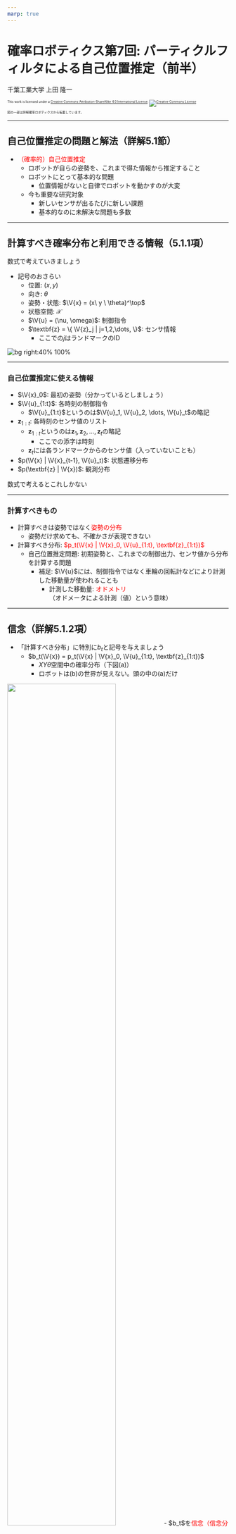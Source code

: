 ```yaml
---
marp: true
---
```


<!-- footer: 確率ロボティクス第7回 -->

# 確率ロボティクス第7回: パーティクルフィルタによる自己位置推定（前半）

千葉工業大学 上田 隆一

<p style="font-size:50%">
This work is licensed under a <a rel="license" href="http://creativecommons.org/licenses/by-sa/4.0/">Creative Commons Attribution-ShareAlike 4.0 International License</a>.
<a rel="license" href="http://creativecommons.org/licenses/by-sa/4.0/">
<img alt="Creative Commons License" style="border-width:0" src="https://i.creativecommons.org/l/by-sa/4.0/88x31.png" /></a>
</p>
<p style="font-size:50%">
図の一部は詳解確率ロボティクスから転載しています。
</p>

$$\newcommand{\V}[1]{\boldsymbol{#1}}$$
$$\newcommand{\jump}[1]{[\![#1]\!]}$$
$$\newcommand{\bigjump}[1]{\big[\!\!\big[#1\big]\!\!\big]}$$
$$\newcommand{\Bigjump}[1]{\bigg[\!\!\bigg[#1\bigg]\!\!\bigg]}$$

---

<!-- paginate: true -->

## 自己位置推定の問題と解法（詳解5.1節）

- <span style="color:red">（確率的）自己位置推定</span>
    - ロボットが自らの姿勢を、これまで得た情報から推定すること
    - ロボットにとって基本的な問題
        - 位置情報がないと自律でロボットを動かすのが大変
    - 今も重要な研究対象
        - 新しいセンサが出るたびに新しい課題
        - 基本的なのに未解決な問題も多数

---

## 計算すべき確率分布と利用できる情報（5.1.1項）

数式で考えていきましょう

- 記号のおさらい 
    - 位置: $(x,y)$
    - 向き: $\theta$
    - 姿勢・状態: $\V{x} = (x\ y \ \theta)^\top$　
    - 状態空間: $\mathcal{X}$
    - $\V{u} = (\nu, \omega)$: 制御指令
    - $\textbf{z} = \{ \V{z}_j | j=1,2,\dots, \}$: センサ情報
        - ここでの$j$はランドマークのID

![bg right:40% 100%](./figs/symbols_localization.png)

---

### 自己位置推定に使える情報


- $\V{x}_0$: 最初の姿勢（分かっているとしましょう）　
- $\V{u}_{1:t}$: 各時刻の制御指令
    - $\V{u}_{1:t}$というのは$\V{u}_1, \V{u}_2, \dots, \V{u}_t$の略記　
- $\textbf{z}_{1:t}$: 各時刻のセンサ値のリスト
    - $\textbf{z}_{1:t}$というのは$\textbf{z}_1, \textbf{z}_2, \dots, \textbf{z}_t$の略記
        - ここでの添字は時刻
    - $\textbf{z}_t$には各ランドマークからのセンサ値（入っていないことも）　
- $p(\V{x} | \V{x}_{t-1}, \V{u}_t)$: 状態遷移分布
- $p(\textbf{z} | \V{x})$: 観測分布

数式で考えるとこれしかない

---

### 計算すべきもの

- 計算すべきは姿勢ではなく<span style="color:red">姿勢の分布</span>
    - 姿勢だけ求めても、不確かさが表現できない　
- 計算すべき分布: <span style="color:red">$p_t(\V{x} | \V{x}_0, \V{u}_{1:t}, \textbf{z}_{1:t})$</span>
    - 自己位置推定問題: 初期姿勢と、これまでの制御出力、センサ値から分布を計算する問題
        - 補足: $\V{u}$には、制御指令ではなく車輪の回転計などにより計測した移動量が使われることも
            - 計測した移動量: <span style="color:red">オドメトリ</span><br />（オドメータによる計測（値）という意味）

---

## 信念（詳解5.1.2項）

- 「計算すべき分布」に特別に$b_t$と記号を与えましょう
    - $b_t(\V{x}) = p_t(\V{x} | \V{x}_0, \V{u}_{1:t}, \textbf{z}_{1:t})$
        - $XY\theta$空間中の確率分布（下図(a)）
        - ロボットは(b)の世界が見えない。頭の中の(a)だけ
<img width="70%" src="figs/belief.jpg" />
- $b_t$を<span style="color:red">信念（信念分布）</span>と呼ぶ
    - 自己の姿勢に対するロボットの考え
        - 姿勢だけでなく不確かさも表現（次ページ）


---

### 様々な信念と、それの意味するもの

<img width="100%" src="figs/various_beliefs.jpg" />

多様な判断が可能に

---

## 信念の演算方法（詳解5.1.3項）

1. 初期の信念$b_0$を与える
2. 以後、情報が入るごとに信念を更新
    - ロボットが移動したら更新
    - ロボットがランドマークを観測したら更新

<center><img width="60%" src="figs/localization_routine.png" /></center>

計算式を導出しましょう

---

### ロボットが移動したときの演算

- 時刻$t-1$から$t$までの移動を考える
    - $b_{t-1}$に新たに$\V{u}_t$の情報が加わる
        - $b_{t-1}(\V{x}) \rightarrow b_{t-1}(\V{x}|\V{u}_t)$　
    - $\hat{b}_t = b_{t-1}(\V{x}|\V{u}_t)$としましょう
        - $\hat{b}_t$: 移動したことを考慮した信念
        - $b_t$との違い: $\textbf{z}_t$の情報がまだない


$\qquad\qquad\qquad\hat{b}_t$を$b_{t-1}$からどう計算すればよいでしょう？

---

### $\hat{b}_t$の導出

- $\hat{b}_t = p(\V{x} | \V{x}_0, \V{u}_{1:t}, \textbf{z}_{1:t-1})$
$= \left\langle p(\V{x}, \V{x}_{t-1} | \V{x}_0, \V{u}_{1:t}, \textbf{z}_{1:t-1})\right\rangle_{\V{x}_{t-1}}$
$= \left\langle p(\V{x} | \V{x}_{t-1}, \V{x}_0, \V{u}_{1:t}, \textbf{z}_{1:t-1}) p(\V{x}_{t-1} | \V{x}_0, \V{u}_{1:t}, \textbf{z}_{1:t-1})\right\rangle_{\V{x}_{t-1}}$
$= \left\langle p(\V{x} | \V{x}_{t-1}, \V{u}_t ) p(\V{x}_{t-1} | \V{x}_0, \V{u}_{1:t-1}, \textbf{z}_{1:t-1})\right\rangle_{\V{x}_{t-1}}$
$= \left\langle p(\V{x} | \V{x}', \V{u}_t ) b_{t-1}(\V{x}')\right\rangle_{\V{x}'}$　　（$b_{t-1}$と重複するので$\V{x}_{t-1}$のほうは$\V{x}'$と表記）
$= \left\langle p(\V{x} | \V{x}', \V{u}_t ) \right\rangle_{b_{t-1}(\V{x}')}$
    - 式の名前: 筆者は「マルコフ連鎖の式」、「状態遷移の式」などと呼称
    - マルコフ性がある: 次状態が直前の姿勢と制御出力だけから決まって、それ以前の状態は情報として不要という性質を指す
        - $p(\V{x} | \V{x}', \V{u}_t)$がそうなっている

---

### $\left\langle p(\V{x} | \V{x}', \V{u}_t ) \right\rangle_{b_{t-1}(\V{x}')}$の図解

<img width="80%" src="figs/mcl_motion_update.jpg" />

---

### ロボットがセンシングしたときの演算

- 移動で不確かになった姿勢の情報をセンサ値で修正（下図）
- $\hat{b}_t(\V{x})$に新たに$\textbf{z}_t$の情報が加わる
   - $\hat{b}_t(\V{x}) \rightarrow \hat{b}_t(\V{x} | \textbf{z}_t) = b_t(\V{x})$

<img width="60%" src="figs/mcl_observation_update.jpg" />

---

### $b_t$の計算式

- ベイズの定理を使う
    - $b_t(\V{x}) = \hat{b}_t(\V{x} | \textbf{z}_t) = \eta p(\textbf{z}_t | \V{x}) \hat{b}_t(\V{x})$
    $= \eta \hat{b}_t(\V{x})\prod_{j=0}^{N_\textbf{m}-1} p_j(\V{z}_{j,t} | \V{x})$
    - 補足
        - 最後の式変形は各ランドマークのセンサ値が独立している場合
        - $\textbf{z}_t$内にセンサ値がない場合は$b_t(\V{x}) = \hat{b}_t(\V{x})$

これで定式化は完了

---

### ベイズフィルタ

- 次の2つの式で$b_0$を$b_1, b_2, \dots$と更新していける
    - 移動時: $\hat{b}_t(\V{x}) =  \big\langle p(\V{x} | \V{x}', \V{u}_t) \big\rangle_{b_{t-1}(\V{x}')}$ 
    - 観測時: $b_t(\V{x}) = \eta p(\textbf{z}_t | \V{x}) \hat{b}_t(\V{x})$
     $\Longrightarrow$この手続きは<span style="color:red">「ベイズフィルタ」</span>と呼ばれる

どうやって実装するのか？

---

## パーティクルによる近似（詳解5.2節）

- 信念分布を<span style="color:red">パーティクル</span>（の集合）で表現
    - パーティクル: ロボットの分身
    - 分身をシミュレート$\Rightarrow$分身の分布が信念分布　
- 数式でのパーティクルの表現
    - <span style="color:red">$\V{x}_t^{(i)}$</span><span style="font-size:80%">$\quad(i=0,1,2,\dots,N-1)$</span>
        - 注意: あとから変えます
        - 分身なので姿勢を変数に持つ
        - $N$個ある　
- 右図の青の矢印
    - ロボットの初期姿勢に置いた<br />100個のパーティクル（まだ動かない）

![bg right:32% 100%](figs/particles.png)

---

## 5.3 移動後のパーティクルの姿勢更新

- やること: ロボットの動きをシミュレートしてパーティクルを動かす
    - センサについてはまだ扱わない
    - 雑音とバイアスのシミュレーション
    - パーティクルの分布が信念分布　
- 4章のモデルが使えるが、実機だとそうもいかない
    - ロボットの動きの統計をとってシミュレーションしてみましょう

---

## 5.3.1 パーティクルの移動のための状態遷移モデル

- 移動にともなう姿勢のばらつきをガウス分布で表現
    - 4章と違うけどなんとなく
        - 様々な誤差を考慮していると最終的にはガウス分布に（中心極限定理）　
- ガウス分布を4つの標準偏差で表現
    - $\sigma_{\nu\nu}$: 直進1[m]で生じる道のりのばらつき
    - $\sigma_{\nu\omega}$: 回転1[rad]で生じる道のりのばらつき
    - $\sigma_{\omega\nu}$: 直進1[m]で生じるロボットの向きのばらつき
    - $\sigma_{\omega\omega}$: 回転1[rad]で生じるロボットの向きのばらつき　

<span style="font-size:80%">これらの値を実験で求めて実現するように$\nu, \omega$に雑音を乗せる</span>

---

## 速度、角速度に乗せる誤差の量

- $\sigma_{\nu\nu}$のとき、$\nu$に乗せる雑音の量の決め方
    1. $\delta_{\nu\nu} \sim \mathcal{N}(0, \sigma_{\nu\nu}^2)$
        - $\delta_{\nu\nu}$: 1[m]あたりの誤差
    2.  $\delta_{\nu\nu}' = \delta_{\nu\nu}\sqrt{|\nu|/\Delta t}$
        - $\delta_{\nu\nu}'$: 速度に乗せる誤差
        - 分散（誤差の2乗）の大きさは移動距離に比例するので
$\delta_{\nu\nu}^2 : (\delta'_{\nu\nu}\Delta t)^2 = 1 : |\nu|\Delta t$
            - 2章で説明
    3. $\sigma_{\nu\omega}, \sigma_{\omega\nu}, \sigma_{\omega\omega}$についても同様に
    4. <span style="font-size:80%">$\begin{pmatrix} \nu' \\\\ \omega' \end{pmatrix} = \begin{pmatrix} \nu \\\\ \omega \end{pmatrix} + \begin{pmatrix} \delta_{\nu\nu}\sqrt{|\nu|/\Delta t} + \delta_{\nu\omega}\sqrt{|\omega|/\Delta t} \\\\ \delta_{\omega\nu}\sqrt{|\nu|/\Delta t} + \delta_{\omega\omega}\sqrt{|\omega|/\Delta t} \end{pmatrix}$</span>
        - $(\nu \ \omega)^\top$: 制御指令
        - $(\nu' \ \omega')^\top$: 実際の速度

---

## 5.3.2 状態遷移モデルの実装

- 前ページの式を実装してパーティクルを動かす
    - （念のため）パーティクルごとに雑音の量は変える
- まだ$\sigma_{\nu\nu}, \sigma_{\nu\omega}, \sigma_{\omega\nu}, \sigma_{\omega\omega}$の値は未定なので適当な値で観察
    - 左図: 30[s]後のロボットの姿勢のばらつき
    - 中図: 値を小さくしたとき（小さすぎる）
    - 右図: 値を大きくしたとき（大きすぎる）

<img width="30%" src="figs/particles_vs_robots_robots.png" />
<img width="30%" src="figs/mcl_motion_nocalib.gif" />
<img width="30%" src="figs/mcl_motion_nocalib2.gif" />

---

## 5.3.3 パラメータの調整

- 適切な$\sigma_{\nu\nu}, \sigma_{\nu\omega}, \sigma_{\omega\nu}, \sigma_{\omega\omega}$の値を実験で決定　
- 実験で値を決めるにあたっての方針
    - 雑音だけでなくバイアスの誤差も$\sigma_{\nu\nu}, \sigma_{\nu\omega}, \sigma_{\omega\nu}, \sigma_{\omega\omega}$に反映
        - 事前にバイアスの大きさを予想できないので
    - スタックや誘拐は反映しない
        - 別の方法で対処

---

### 前進時の向きのばらつき

- 同じバイアスを持つロボットを4[m]走らせた
    - 左図のように向きがばらつく
        - 分散: $0.068$[rad$^2$]、道のり（始点終点の距離で代用）の平均値: $4.08$[m]
	- <span style="color:red">$\sigma_{\omega\nu} = \sqrt{0.068/4.08} = 0.13$</span>
- 補足
    - $\sigma_{\nu\nu}$についてはバイアス込みで後で計算
    - 前進方向のバイアスは向きのばらつきに無関係
    - 右図: $\sigma_{\omega\nu} = 0.13$、他の$\sigma$を微小にして得たパーティクルの挙動

<img width="30%" src="./figs/simulation_on.png" />
<img width="30%" src="./figs/simulated_on.png" />

---

### 前進時の道のりのばらつき

- バイアスの異なるロボットで同様に実験
    - 今度は道のりがばらつく
        - 分散: $0.14$[m$^2$]、道のり（始点終点の距離で代用）の平均値: $3.97$[m]
    - <span style="color:red">$\sigma_{\nu\nu} = \sqrt{0.138/3.97} = 0.19$</span>

<img width="30%" src="./figs/forward_bias.png" />

---

### 回転時の向きと移動量のばらつき

- $\sigma_{\omega\omega}$について
    - 実験でバイアス不揃いのロボット100台を4[rad]回転させて算出
    - 最終的な$\theta$の分散と平均値から計算
        - 書籍では$\sigma_{\omega\omega}=0.2$とした　
- $\sigma_{\nu\omega}$について
    - このシミュレータではロボットが回転してもロボットの位置はずれないのでゼロ
        - ただしシミュレータで$0$とするとエラーになるので微少量に

<img width="30%" src="./figs/rot_errors.png" />

---

## 5.3.4 求めたパラメータによる動作確認

- 左: 30[s]後のロボットの姿勢のばらつき
    - バイアスは不揃い
- 右: 求めた4つの標準偏差で30[s]パーティクルを動作
    - ロボットの左右で分布が少し広いがシミュレートできている

<img width="35%" src="./figs/particles_vs_robots_robots.png" />&nbsp;
<img width="35%" src="./figs/particles_vs_robots_particles.png" />


---

### 数式上の解釈

- パーティクルの分布は信念分布の近似
- 次のような確率計算が可能
    - $P(\V{x}_t^* \in X ) = \int_{\V{x} \in X} \hat{b}_t(\V{x}) d\V{x} \approx \dfrac{1}{N} \sum_{i=0}^{N-1} \delta(\V{x}_t^{(i)} \in X)$
        - $X \subset \mathcal{X}$（状態空間$\mathcal{X}$の部分空間）
        - $\delta($事象$)$: 事象が正しければ1、違えば0を返す関数　
    - 式で書くとややこしいが、「ある領域$X$内にロボットの姿勢が含まれる確率は、その領域内にどれだけの割合のパーティクルが含まれるかで近似計算できる」ということ


---

### ベイズフィルタとの関係

- ベイズフィルタの移動時の式: $\hat{b}_t(\V{x}) =  \big\langle p(\V{x} | \V{x}', \V{u}_t) \big\rangle_{b_{t-1}(\V{x}')}$　
- パーティクルフィルタとベイズフィルタの対応
    - 移動前のパーティクル: $\V{x}^{(i)}_{t-1} \sim b_{t-1}$
    - 移動後のパーティクル: $\V{x}^{(i)}_t \sim p(\V{x} | \V{x}^{(i)}_{t-1}, \V{u}_t)$

<span style="color:red">期待値計算をサンプリングで実装</span>

